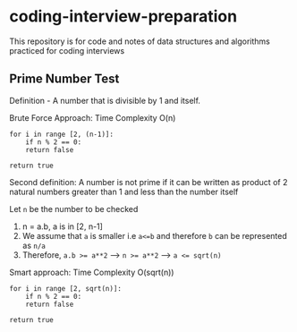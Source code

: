 # coding-interview-preparation
This repository is for code and notes of data structures and algorithms practiced for coding interviews

## Prime Number Test
Definition - A number that is divisible by 1 and itself. 

Brute Force Approach: Time Complexity O(n)

```
for i in range [2, (n-1)]:
    if n % 2 == 0:
    return false

return true
```

Second definition: A number is not prime if it can be written as product of 2 natural numbers greater than 1 and less than the number itself

Let `n` be the number to be checked

1. n = a.b, a is in [2, n-1]
2. We assume that `a` is smaller i.e `a<=b` and therefore `b` can be represented as `n/a`
3. Therefore, `a.b >= a**2` --> `n >= a**2` --> `a <= sqrt(n)`

Smart approach: Time Complexity O(sqrt(n))

```
for i in range [2, sqrt(n)]:
    if n % 2 == 0:
    return false

return true
```
